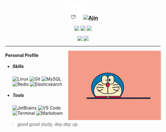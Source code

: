### <div align="center"><img src="assets/img/HelloKitty.gif" alt="Hi" width="50"/>[![Ajin](https://readme-typing-svg.herokuapp.com?font=Xingkai+SC&weight=700&size=30&duration=2000&pause=10000&color=BBBBBB&center=true&vCenter=true&width=280&lines=Hi+%F0%9F%91%8B%2C+I'm+Ajin)](https://xwj1024.github.io)</div>

<p align="center">
    <img src="https://img.shields.io/github/stars/xwj1024"/>
    <img src="https://img.shields.io/github/followers/xwj1024"/>
    <img src="https://komarev.com/ghpvc/?username=xwj1024"/>
</p>
<p align="center">
    <img src="https://github-readme-stats.vercel.app/api?username=xwj1024&count_private=true&theme=dark&show_icons=true" height="165"/>
    <img src="https://github-readme-stats.vercel.app/api/top-langs/?username=xwj1024&theme=dark&show_icons=true" height="165"/>
</p>
<hr>
<img align="right" width="300" src="assets/img/Doraemon.gif"/>



#### Personal Profile


- ##### Skills

  ![Linux](https://img.shields.io/badge/-Linux-%23f6bf04?style=flat&logo=linux&logoColor=%23000000) ![Git](https://img.shields.io/badge/-Git-%23f1f1e9?style=flat&logo=git) ![MySQL](https://img.shields.io/badge/-MySQL-%23027396?style=flat&logo=mysql&logoColor=%23ffffff) ![Redis](https://img.shields.io/badge/-Redis-%23cc281f?style=flat&logo=redis&logoColor=%23ffffff) ![Elasticsearch](https://img.shields.io/badge/-Elasticsearch-%2303bfb4?style=flat&logo=elasticsearch&logoColor=%23fec513&labelColor=%231ca9f5)

- ##### Tools

  ![JetBrains](https://img.shields.io/badge/-JetBrains-%23000000?style=flat&logo=jetbrains&logoColor=%23ffffff) ![VS Code](https://img.shields.io/badge/-VSCode-%230066B8?style=flat&logo=visual-studio-code) ![Terminal](https://img.shields.io/badge/-Terminal-%23000000?style=flat&logo=iterm2&logoColor=07e916) ![Markdown](https://img.shields.io/badge/-Markdown-%230066B8?style=flat&logo=markdown&logoColor=ffffff)

> ###### good good study, day day up.

